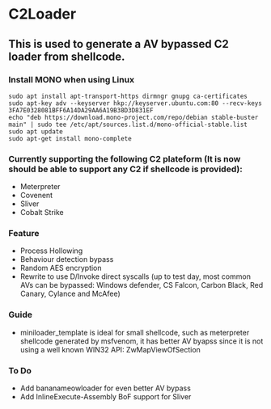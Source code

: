 # C2Loader

## This is used to generate a AV bypassed C2 loader from shellcode.

### Install MONO when using Linux
```
sudo apt install apt-transport-https dirmngr gnupg ca-certificates
sudo apt-key adv --keyserver hkp://keyserver.ubuntu.com:80 --recv-keys 3FA7E0328081BFF6A14DA29AA6A19B38D3D831EF
echo "deb https://download.mono-project.com/repo/debian stable-buster main" | sudo tee /etc/apt/sources.list.d/mono-official-stable.list
sudo apt update
sudo apt-get install mono-complete
```

### Currently supporting the following C2 plateform (It is now should be able to support any C2 if shellcode is provided):

* Meterpreter
* Covenent
* Sliver
* Cobalt Strike


### Feature

* Process Hollowing
* Behaviour detection bypass
* Random AES encryption
* Rewrite to use D/Invoke direct syscalls (up to test day, most common AVs can be bypassed: Windows defender, CS Falcon, Carbon Black, Red Canary, Cylance and McAfee)

### Guide

* miniloader_template is ideal for small shellcode, such as meterpreter shellcode generated by msfvenom, it has better AV byapss since it is not using a well known WIN32 API: ZwMapViewOfSection

### To Do

* Add bananameowloader for even better AV bypass
* Add InlineExecute-Assembly BoF support for Sliver
